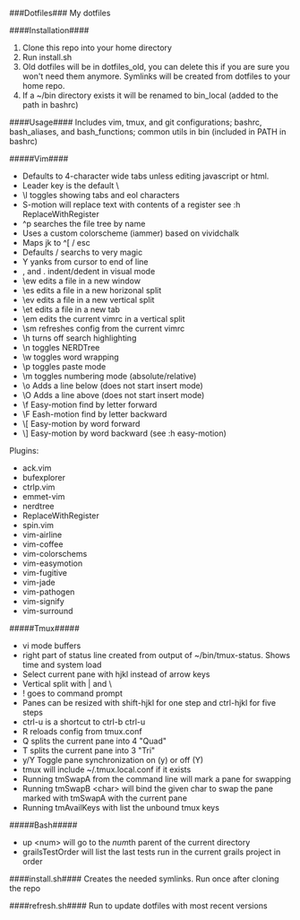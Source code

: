 ###Dotfiles###
My dotfiles

####Installation####
1. Clone this repo into your home directory
1. Run install.sh
1. Old dotfiles will be in dotfiles\_old, you can delete this if you are sure you won't need them anymore.  Symlinks will be created from dotfiles to your home repo.
1. If a ~/bin directory exists it will be renamed to bin\_local (added to the path in bashrc)


####Usage####
Includes vim, tmux, and git configurations; bashrc, bash\_aliases, and bash\_functions; common utils in bin (included in PATH in bashrc)

#####Vim####
* Defaults to 4-character wide tabs unless editing javascript or html.
* Leader key is the default \\
* \\l toggles showing tabs and eol characters
* S-motion will replace text with contents of a register see :h ReplaceWithRegister
* ^p searches the file tree by name
* Uses a custom colorscheme (iammer) based on vividchalk
* Maps jk to ^[ / esc
* Defaults / searchs to very magic
* Y yanks from cursor to end of line
* , and . indent/dedent in visual mode
* \\ew edits a file in a new window
* \\es edits a file in a new horizonal split
* \\ev edits a file in a new vertical split
* \\et edits a file in a new tab
* \\em edits the current vimrc in a vertical split
* \\sm refreshes config from the current vimrc
* \\h turns off search highlighting
* \\n toggles NERDTree
* \\w toggles word wrapping
* \\p toggles paste mode
* \\m toggles numbering mode (absolute/relative)
* \\o Adds a line below (does not start insert mode)
* \\O Adds a line above (does not start insert mode)
* \\f Easy-motion find by letter forward
* \\F Eash-motion find by letter backward
* \\[ Easy-motion by word forward
* \\] Easy-motion by word backward (see :h easy-motion)

Plugins:
* ack.vim
* bufexplorer
* ctrlp.vim
* emmet-vim
* nerdtree
* ReplaceWithRegister
* spin.vim
* vim-airline
* vim-coffee
* vim-colorschems
* vim-easymotion
* vim-fugitive
* vim-jade
* vim-pathogen
* vim-signify
* vim-surround
 
#####Tmux#####
* vi mode buffers
* right part of status line created from output of ~/bin/tmux-status. Shows time and system load
* Select current pane with hjkl instead of arrow keys
* Vertical split with | and \\
* ! goes to command prompt
* Panes can be resized with shift-hjkl for one step and ctrl-hjkl for five steps
* ctrl-u is a shortcut to ctrl-b ctrl-u
* R reloads config from tmux.conf
* Q splits the current pane into 4 "Quad"
* T splits the current pane into 3 "Tri"
* y/Y Toggle pane synchronization on (y) or off (Y)
* tmux will include ~/.tmux.local.conf if it exists
* Running tmSwapA from the command line will mark a pane for swapping
* Running tmSwapB \<char\> will bind the given char to swap the pane marked with tmSwapA with the current pane
* Running tmAvailKeys with list the unbound tmux keys

#####Bash#####
* up \<num\> will go to the *num*th parent of the current directory
* grailsTestOrder will list the last tests run in the current grails project in order


####install.sh####
Creates the needed symlinks.  Run once after cloning the repo

####refresh.sh####
Run to update dotfiles with most recent versions
